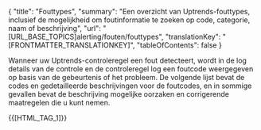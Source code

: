 {
  "title": "Fouttypes",
  "summary": "Een overzicht van Uptrends-fouttypes, inclusief de mogelijkheid om foutinformatie te zoeken op code, categorie, naam of beschrijving",
  "url": "[URL_BASE_TOPICS]alerting/fouten/fouttypes",
  "translationKey": "[FRONTMATTER_TRANSLATIONKEY]",
  "tableOfContents": false
}

Wanneer uw Uptrends-controleregel een fout detecteert, wordt in de log details van de controle en de controleregel log een foutcode weergegeven op basis van de gebeurtenis of het probleem. De volgende lijst bevat de codes en gedetailleerde beschrijvingen voor de foutcodes, en in sommige gevallen bevat de beschrijving mogelijke oorzaken en corrigerende maatregelen die u kunt nemen.

{{[HTML_TAG_1]}}
